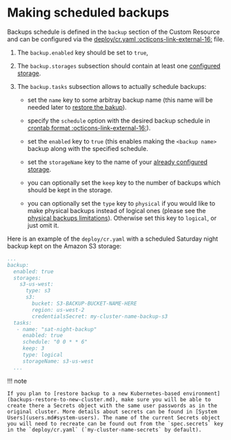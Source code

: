 # Making scheduled backups

Backups schedule is defined in the `backup` section of the Custom
Resource and can be configured via the
[deploy/cr.yaml  :octicons-link-external-16:](https://github.com/percona/percona-server-mongodb-operator/blob/main/deploy/cr.yaml)
file.

1. The `backup.enabled` key should be set to `true`,

2. The `backup.storages` subsection should contain at least one [configured storage](backups-storage.md).

3. The `backup.tasks` subsection allows to actually schedule backups:

    * set the `name` key to some arbitray backup name (this name will be needed
        later to [restore the bakup](backups-restore.md)).

    * specify the `schedule` option with the desired backup schedule 
    in [crontab format  :octicons-link-external-16:](https://en.wikipedia.org/wiki/Cron)).

    * set the `enabled` key to `true` (this enables making the `<backup name>`
        backup along with the specified schedule.

    * set the `storageName` key to the name of your [already configured storage](backups-storage.md).

    * you can optionally set the `keep` key to the number of backups which
       should be kept in the storage.

    * you can optionally set the `type` key to `physical` if you would like to
       make physical backups instead of logical ones (please see the
       [physical backups limitations](backups.md#physical)). Otherwise set
       this key to `logical`, or just omit it.

Here is an example of the `deploy/cr.yaml` with a scheduled Saturday night
backup kept on the Amazon S3 storage:

```yaml
...
backup:
  enabled: true
  storages:
    s3-us-west:
      type: s3
      s3:
        bucket: S3-BACKUP-BUCKET-NAME-HERE
        region: us-west-2
        credentialsSecret: my-cluster-name-backup-s3
  tasks:
   - name: "sat-night-backup"
     enabled: true
     schedule: "0 0 * * 6"
     keep: 3
     type: logical
     storageName: s3-us-west
  ...
```

!!! note

    If you plan to [restore backup to a new Kubernetes-based environment](backups-restore-to-new-cluster.md), make sure you will be able to create there a Secrets object with the same user passwords as in the original cluster. More details about secrets can be found in [System Users](users.md#system-users). The name of the current Secrets object you will need to recreate can be found out from the `spec.secrets` key in the `deploy/cr.yaml` (`my-cluster-name-secrets` by default).
